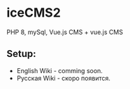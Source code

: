 # iceCMS2
PHP 8, mySql, Vue.js CMS + vue.js CMS

## Setup:

- English Wiki - comming soon.
- Русская Wiki - скоро появится.